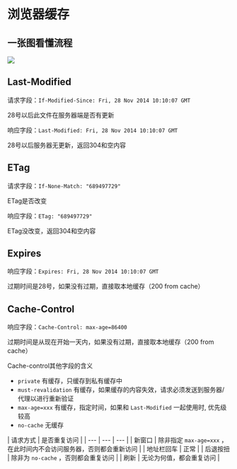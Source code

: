 # 浏览器缓存

## 一张图看懂流程

![](https://raw.githubusercontent.com/cgzero/note/master/img/150624/browser_cache.jpg)

## Last-Modified

请求字段：`If-Modified-Since: Fri, 28 Nov 2014 10:10:07 GMT`

28号以后此文件在服务器端是否有更新

响应字段：`Last-Modified: Fri, 28 Nov 2014 10:10:07 GMT`

28号以后服务器无更新，返回304和空内容

## ETag

请求字段：`If-None-Match: "689497729"`

ETag是否改变

响应字段：`ETag: "689497729"`

ETag没改变，返回304和空内容

## Expires

响应字段：`Expires: Fri, 28 Nov 2014 10:10:07 GMT`

过期时间是28号，如果没有过期，直接取本地缓存（200 from cache）

## Cache-Control

响应字段：`Cache-Control: max-age=86400`

过期时间是从现在开始一天内，如果没有过期，直接取本地缓存（200 from cache）


Cache-control其他字段的含义

- `private` 有缓存，只缓存到私有缓存中
- `must-revalidation` 有缓存，如果缓存的内容失效，请求必须发送到服务器/代理以进行重新验证
- `max-age=xxx` 有缓存，指定时间，如果和 `Last-Modified` 一起使用时, 优先级较高
- `no-cache` 无缓存

| 请求方式 | 是否重复访问 |
| --- | --- | --- |
| 新窗口 | 除非指定 `max-age=xxx` ，在此时间内不会访问服务器，否则都会重新访问 |
| 地址栏回车 | 正常 |
| 后退按扭 | 除非为 `no-cache` ，否则都会重复访问 |
| 刷新 | 无论为何值，都会重复访问 |
